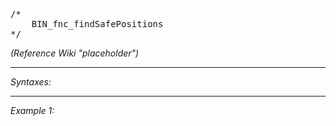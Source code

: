 <pre>/*
	BIN_fnc_findSafePositions
*/</pre>
*(Reference Wiki "placeholder")*


---
*Syntaxes:*

<!-- [] call `BIN_fnc_findSafePositions` -->

---
*Example 1:*

<!-- 
```sqf
[] call BIN_fnc_findSafePositions;
``` -->